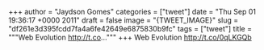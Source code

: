 
+++
author = "Jaydson Gomes"
categories = ["tweet"]
date = "Thu Sep 01 19:36:17 +0000 2011"
draft = false
image = "{TWEET_IMAGE}"
slug = "df261e3d395fcdd7fa4a6fe42649e6875830b9fc"
tags = ["tweet"]
title = """Web Evolution http://t.co..."""
+++
Web Evolution http://t.co/0qLKGQb
